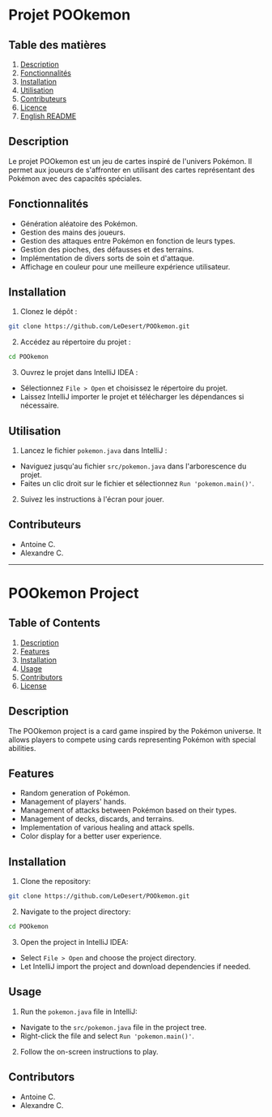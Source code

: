 # Projet POOkemon

## Table des matières
1. [Description](#description)
2. [Fonctionnalités](#fonctionnalités)
3. [Installation](#installation)
4. [Utilisation](#utilisation)
5. [Contributeurs](#contributeurs)
6. [Licence](#licence)
7. [English README](#pookemon-project)

## Description
Le projet POOkemon est un jeu de cartes inspiré de l'univers Pokémon. Il permet aux joueurs de s'affronter en utilisant des cartes représentant des Pokémon avec des capacités spéciales.

## Fonctionnalités
- Génération aléatoire des Pokémon.
- Gestion des mains des joueurs.
- Gestion des attaques entre Pokémon en fonction de leurs types.
- Gestion des pioches, des défausses et des terrains.
- Implémentation de divers sorts de soin et d'attaque.
- Affichage en couleur pour une meilleure expérience utilisateur.

## Installation
1. Clonez le dépôt :
  ```bash
  git clone https://github.com/LeDesert/POOkemon.git
  ```
2. Accédez au répertoire du projet :
  ```bash
  cd POOkemon
  ```
3. Ouvrez le projet dans IntelliJ IDEA :
  - Sélectionnez `File > Open` et choisissez le répertoire du projet.
  - Laissez IntelliJ importer le projet et télécharger les dépendances si nécessaire.

## Utilisation
1. Lancez le fichier `pokemon.java` dans IntelliJ :
  - Naviguez jusqu'au fichier `src/pokemon.java` dans l'arborescence du projet.
  - Faites un clic droit sur le fichier et sélectionnez `Run 'pokemon.main()'`.
2. Suivez les instructions à l'écran pour jouer.

## Contributeurs
- Antoine C.
- Alexandre C.

---

# POOkemon Project

## Table of Contents
1. [Description](#description)
2. [Features](#features)
3. [Installation](#installation)
4. [Usage](#usage)
5. [Contributors](#contributors)
6. [License](#license)

## Description
The POOkemon project is a card game inspired by the Pokémon universe. It allows players to compete using cards representing Pokémon with special abilities.

## Features
- Random generation of Pokémon.
- Management of players' hands.
- Management of attacks between Pokémon based on their types.
- Management of decks, discards, and terrains.
- Implementation of various healing and attack spells.
- Color display for a better user experience.

## Installation
1. Clone the repository:
  ```bash
  git clone https://github.com/LeDesert/POOkemon.git
  ```
2. Navigate to the project directory:
  ```bash
  cd POOkemon
  ```
3. Open the project in IntelliJ IDEA:
  - Select `File > Open` and choose the project directory.
  - Let IntelliJ import the project and download dependencies if needed.

## Usage
1. Run the `pokemon.java` file in IntelliJ:
  - Navigate to the `src/pokemon.java` file in the project tree.
  - Right-click the file and select `Run 'pokemon.main()'`.
2. Follow the on-screen instructions to play.

## Contributors
- Antoine C.
- Alexandre C.
